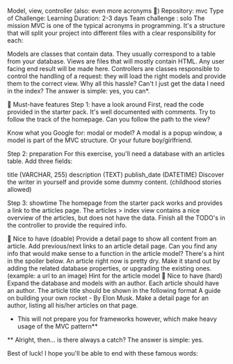 Model, view, controller (also: even more acronyms 🤔)
Repository: mvc
Type of Challenge: Learning
Duration: 2-3 days
Team challenge : solo
The mission
MVC is one of the typical acronyms in programming. It's a structure that will split your project into different files with a clear responsibility for each:

Models are classes that contain data. They usually correspond to a table from your database.
Views are files that will mostly contain HTML. Any user facing end result will be made here.
Controllers are classes responsible to control the handling of a request: they will load the right models and provide them to the correct view.
Why all this hassle? Can't I just get the data I need in the index? The answer is simple: yes, you can\*.

🌱 Must-have features
Step 1: have a look around
First, read the code provided in the starter pack. It's well documented with comments. Try to follow the track of the homepage. Can you follow the path to the view?

Know what you Google for: modal or model? A modal is a popup window, a model is part of the MVC structure. Or your future boy/girlfriend.

Step 2: preparation
For this exercise, you'll need a database with an articles table. Add three fields:

title (VARCHAR, 255)
description (TEXT)
publish_date (DATETIME)
Discover the writer in yourself and provide some dummy content. (childhood stories allowed)

Step 3: showtime
The homepage from the starter pack works and provides a link to the articles page. The articles > index view contains a nice overview of the articles, but does not have the data. Finish all the TODO's in the controller to provide the required info.

🌼 Nice to have (doable)
Provide a detail page to show all content from an article.
Add previous/next links to an article detail page.
Can you find any info that would make sense to a function in the article model? There's a hint in the spoiler below.
An article right now is pretty dry. Make it stand out by adding the related database properties, or upgrading the existing ones. (example: a url to an image)
Hint for the article model
🌳 Nice to have (hard)
Expand the database and models with an author. Each article should have an author. The article title should be shown in the following format A guide on building your own rocket - By Elon Musk.
Make a detail page for an author, listing all his/her articles on that page.

- This will not prepare you for frameworks however, which make heavy usage of the MVC pattern\*\*

\*\* Alright, then... is there always a catch? The answer is simple: yes.

Best of luck! I hope you'll be able to end with these famous words:
